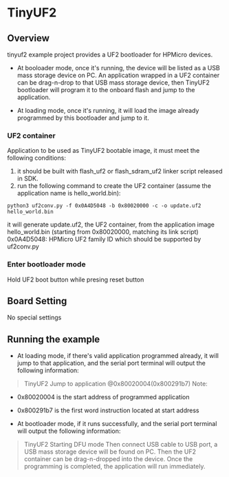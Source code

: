 # TinyUF2
## Overview

tinyuf2 example project provides a UF2 bootloader for HPMicro devices.

* At booloader mode, once it's running, the device will be listed as a USB mass storage device on PC.
An application wrapped in a UF2 container can be drag-n-drop to that USB mass storage device,
then TinyUF2 bootloader will program it to the onboard flash and jump to the application.

* At loading mode, once it's running, it will load the image already programmed by this bootloader and jump to it.

### UF2 container
Application to be used as TinyUF2 bootable image, it must meet the following conditions:
1. it should be built with flash_uf2 or flash_sdram_uf2 linker script released in SDK.
1. run the following command to create the UF2 container (assume the application name is hello_world.bin):

``` shell
python3 uf2conv.py -f 0x0A4D5048 -b 0x80020000 -c -o update.uf2 hello_world.bin
```
it will generate update.uf2, the UF2 container, from the application image hello_world.bin (starting from 0x80020000, matching its link script)
0x0A4D5048: HPMicro UF2 family ID which should be supported by uf2conv.py

### Enter bootloader mode
Hold UF2 boot button while presing reset button

## Board Setting

No special settings

## Running the example
* At loading mode, if there's valid application programmed already, it will jump to that application, and the serial port terminal will output the following information:
> TinyUF2
> Jump to application @0x80020004(0x800291b7)
Note:
* 0x80020004 is the start address of programmed application
* 0x800291b7 is the first word instruction located at start address

* At bootloader mode, if it runs successfully, and the serial port terminal will output the following information:
> TinyUF2
> Starting DFU mode
Then connect USB cable to USB port, a USB mass storage device will be found on PC. Then the UF2 container can be drag-n-dropped into the device.
Once the programming is completed, the application will run immediately.
